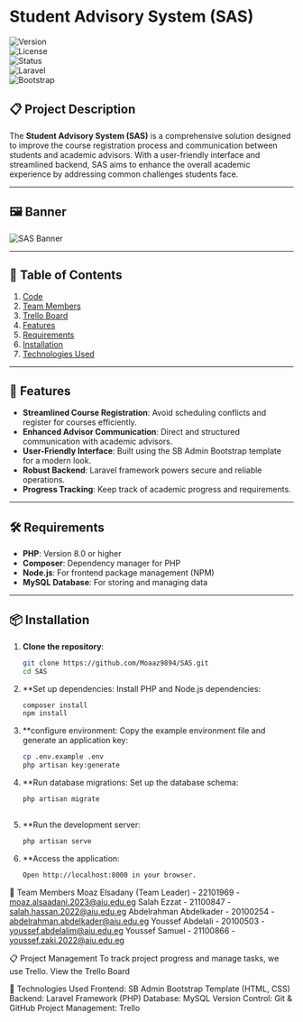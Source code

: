 # Student Advisory System (SAS)

![Version](https://img.shields.io/badge/version-1.0-blue)  
![License](https://img.shields.io/badge/license-MIT-green)  
![Status](https://img.shields.io/badge/status-In_Progress-yellow)  
![Laravel](https://img.shields.io/badge/Laravel-8.x-red)  
![Bootstrap](https://img.shields.io/badge/Bootstrap-5.3-purple)  

## 📋 Project Description
The **Student Advisory System (SAS)** is a comprehensive solution designed to improve the course registration process and communication between students and academic advisors. With a user-friendly interface and streamlined backend, SAS aims to enhance the overall academic experience by addressing common challenges students face.

---

## 🖼️ Banner
![SAS Banner](A_professional_banner_for_a_web_programming_projec.png)

---

## 📑 Table of Contents
1. [Code](#code)  
2. [Team Members](#team-members)  
3. [Trello Board](#project-management)  
4. [Features](#features)  
5. [Requirements](#requirements)  
6. [Installation](#installation)  
7. [Technologies Used](#technologies-used)  

---

## 🌟 Features
- **Streamlined Course Registration**: Avoid scheduling conflicts and register for courses efficiently.  
- **Enhanced Advisor Communication**: Direct and structured communication with academic advisors.  
- **User-Friendly Interface**: Built using the SB Admin Bootstrap template for a modern look.  
- **Robust Backend**: Laravel framework powers secure and reliable operations.  
- **Progress Tracking**: Keep track of academic progress and requirements.  

---

## 🛠️ Requirements
- **PHP**: Version 8.0 or higher  
- **Composer**: Dependency manager for PHP  
- **Node.js**: For frontend package management (NPM)  
- **MySQL Database**: For storing and managing data  

---

## 📦 Installation
1. **Clone the repository**:
   ```bash
   git clone https://github.com/Moaaz9894/SAS.git
   cd SAS
2. **Set up dependencies: Install PHP and Node.js dependencies:
    ```bash
   composer install
   npm install

4. **configure environment: Copy the example environment file and generate an application key:
    ```bash
   cp .env.example .env
   php artisan key:generate

6. **Run database migrations: Set up the database schema:
    ```bash
   php artisan migrate
  
8. **Run the development server:
    ```bash
   php artisan serve

10. **Access the application:
     ```bash
    Open http://localhost:8000 in your browser.

    
👥 Team Members
Moaz Elsadany (Team Leader) - 22101969 - moaz.alsaadani.2023@aiu.edu.eg
Salah Ezzat - 21100847 - salah.hassan.2022@aiu.edu.eg
Abdelrahman Abdelkader - 20100254 - abdelrahman.abdelkader@aiu.edu.eg
Youssef Abdelali - 20100503 - youssef.abdelalim@aiu.edu.eg
Youssef Samuel - 21100866 - youssef.zaki.2022@aiu.edu.eg

📋 Project Management
To track project progress and manage tasks, we use Trello.
View the Trello Board

🚀 Technologies Used
Frontend: SB Admin Bootstrap Template (HTML, CSS)
Backend: Laravel Framework (PHP)
Database: MySQL
Version Control: Git & GitHub
Project Management: Trello

